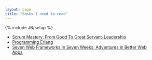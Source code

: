 ```yaml
---
layout: page
title: "Books I need to read"
---
```

{% include JB/setup %}

* [Scrum Mastery: From Good To Great Servant-Leadership](http://www.amazon.com/Scrum-Mastery-From-Great-Servant-Leadership/dp/0957587406/ref=sr_1_1?ie=UTF8&qid=1382363609&sr=8-1)
* [Programming Erlang](http://pragprog.com/book/jaerlang2/programming-erlang)
* [Seven Web Frameworks in Seven Weeks: Adventures in Better Web Apps](http://pragprog.com/book/7web/seven-web-frameworks-in-seven-weeks)